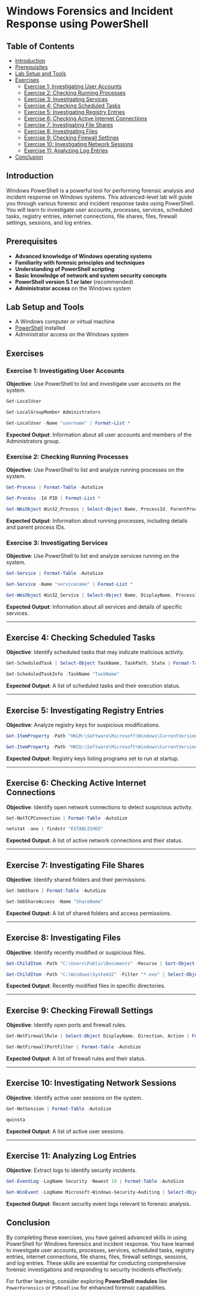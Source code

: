 # Windows Forensics and Incident Response using PowerShell

## Table of Contents
- [Introduction](#introduction)
- [Prerequisites](#prerequisites)
- [Lab Setup and Tools](#lab-setup-and-tools)
- [Exercises](#exercises)
  - [Exercise 1: Investigating User Accounts](#exercise-1-investigating-user-accounts)
  - [Exercise 2: Checking Running Processes](#exercise-2-checking-running-processes)
  - [Exercise 3: Investigating Services](#exercise-3-investigating-services)
  - [Exercise 4: Checking Scheduled Tasks](#exercise-4-checking-scheduled-tasks)
  - [Exercise 5: Investigating Registry Entries](#exercise-5-investigating-registry-entries)
  - [Exercise 6: Checking Active Internet Connections](#exercise-6-checking-active-internet-connections)
  - [Exercise 7: Investigating File Shares](#exercise-7-investigating-file-shares)
  - [Exercise 8: Investigating Files](#exercise-8-investigating-files)
  - [Exercise 9: Checking Firewall Settings](#exercise-9-checking-firewall-settings)
  - [Exercise 10: Investigating Network Sessions](#exercise-10-investigating-network-sessions)
  - [Exercise 11: Analyzing Log Entries](#exercise-11-analyzing-log-entries)
- [Conclusion](#conclusion)

## Introduction

Windows PowerShell is a powerful tool for performing forensic analysis and incident response on Windows systems. This advanced-level lab will guide you through various forensic and incident response tasks using PowerShell. You will learn to investigate user accounts, processes, services, scheduled tasks, registry entries, internet connections, file shares, files, firewall settings, sessions, and log entries.

## Prerequisites

- **Advanced knowledge of Windows operating systems**
- **Familiarity with forensic principles and techniques**
- **Understanding of PowerShell scripting**
- **Basic knowledge of network and system security concepts**
- **PowerShell version 5.1 or later** (recommended)
- **Administrator access** on the Windows system

## Lab Setup and Tools

- A Windows computer or virtual machine
- [PowerShell](https://docs.microsoft.com/en-us/powershell/scripting/install/installing-powershell) installed
- Administrator access on the Windows system

## Exercises

### Exercise 1: Investigating User Accounts

**Objective**: Use PowerShell to list and investigate user accounts on the system.

```powershell
Get-LocalUser
```

```powershell
Get-LocalGroupMember Administrators
```

```powershell
Get-LocalUser -Name "username" | Format-List *
```

**Expected Output**: Information about all user accounts and members of the Administrators group.

### Exercise 2: Checking Running Processes

**Objective**: Use PowerShell to list and analyze running processes on the system.

```powershell
Get-Process | Format-Table -AutoSize
```

```powershell
Get-Process -Id PID | Format-List *
```

```powershell
Get-WmiObject Win32_Process | Select-Object Name, ProcessId, ParentProcessId | Format-Table -AutoSize
```

**Expected Output**: Information about running processes, including details and parent process IDs.

### Exercise 3: Investigating Services

**Objective**: Use PowerShell to list and analyze services running on the system.

```powershell
Get-Service | Format-Table -AutoSize
```

```powershell
Get-Service -Name "servicename" | Format-List *
```

```powershell
Get-WmiObject Win32_Service | Select-Object Name, DisplayName, ProcessId | Format-Table -AutoSize
```

**Expected Output**: Information about all services and details of specific services.

---

## Exercise 4: Checking Scheduled Tasks

**Objective**: Identify scheduled tasks that may indicate malicious activity.

```powershell
Get-ScheduledTask | Select-Object TaskName, TaskPath, State | Format-Table -AutoSize
```

```powershell
Get-ScheduledTaskInfo -TaskName "TaskName"
```

**Expected Output**: A list of scheduled tasks and their execution status.

---

## Exercise 5: Investigating Registry Entries

**Objective**: Analyze registry keys for suspicious modifications.

```powershell
Get-ItemProperty -Path "HKLM:\Software\Microsoft\Windows\CurrentVersion\Run"
```

```powershell
Get-ItemProperty -Path "HKCU:\Software\Microsoft\Windows\CurrentVersion\Run"
```

**Expected Output**: Registry keys listing programs set to run at startup.

---

## Exercise 6: Checking Active Internet Connections

**Objective**: Identify open network connections to detect suspicious activity.

```powershell
Get-NetTCPConnection | Format-Table -AutoSize
```

```powershell
netstat -ano | findstr "ESTABLISHED"
```

**Expected Output**: A list of active network connections and their status.

---

## Exercise 7: Investigating File Shares

**Objective**: Identify shared folders and their permissions.

```powershell
Get-SmbShare | Format-Table -AutoSize
```

```powershell
Get-SmbShareAccess -Name "ShareName"
```

**Expected Output**: A list of shared folders and access permissions.

---

## Exercise 8: Investigating Files

**Objective**: Identify recently modified or suspicious files.

```powershell
Get-ChildItem -Path "C:\Users\Public\Documents" -Recurse | Sort-Object LastWriteTime -Descending | Select-Object -First 10
```

```powershell
Get-ChildItem -Path "C:\Windows\System32" -Filter "*.exe" | Select-Object Name, LastWriteTime
```

**Expected Output**: Recently modified files in specific directories.

---

## Exercise 9: Checking Firewall Settings

**Objective**: Identify open ports and firewall rules.

```powershell
Get-NetFirewallRule | Select-Object DisplayName, Direction, Action | Format-Table -AutoSize
```

```powershell
Get-NetFirewallPortFilter | Format-Table -AutoSize
```

**Expected Output**: A list of firewall rules and their status.

---

## Exercise 10: Investigating Network Sessions

**Objective**: Identify active user sessions on the system.

```powershell
Get-NetSession | Format-Table -AutoSize
```

```powershell
qwinsta
```

**Expected Output**: A list of active user sessions.

---

## Exercise 11: Analyzing Log Entries

**Objective**: Extract logs to identify security incidents.

```powershell
Get-EventLog -LogName Security -Newest 10 | Format-Table -AutoSize
```

```powershell
Get-WinEvent -LogName Microsoft-Windows-Security-Auditing | Select-Object TimeCreated, Id, Message -First 10
```

**Expected Output**: Recent security event logs relevant to forensic analysis.



## Conclusion

By completing these exercises, you have gained advanced skills in using PowerShell for Windows forensics and incident response. You have learned to investigate user accounts, processes, services, scheduled tasks, registry entries, internet connections, file shares, files, firewall settings, sessions, and log entries. These skills are essential for conducting comprehensive forensic investigations and responding to security incidents effectively.

For further learning, consider exploring **PowerShell modules** like `PowerForensics` or `PSReadline` for enhanced forensic capabilities.


